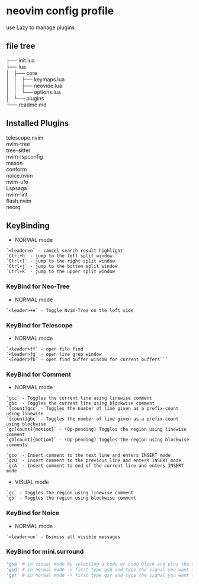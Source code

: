 # neovim config profile

use Lazy to manage plugins

## file tree

├── init.lua<br>
├── lua<br>
│   ├── core<br>
│   │   ├── keymaps.lua<br>
│   │   ├── neovide.lua<br>
│   │   └── options.lua<br>
│   └── plugins<br>
└── readme.md<br>

## Installed Plugins

telescope.nvim<br>
nvim-tree<br>
tree-sitter<br>
nvim-lspconfig<br>
mason<br>
conform<br>
noice.nvim<br>
nvim-ufo<br>
Lspsaga<br>
nvim-lint<br>
flash.nvim<br>
neorg<br>

## KeyBinding

- NORMAL mode

```help
`<leader>n` - cancel search result highlight
`Ctrl+h` - jump to the left split window
`Ctrl+l` - jump to the right split window
`Ctrl+j` - jump to the bottom split window
`Ctrl+k` - jump to the upper split window
```

### KeyBind for Neo-Tree

- NORMAL mode

```help
`<leader>+e` - Toggle Nvim-Tree on the left side
```

### KeyBind for Telescope

- NORMAL mode

````help
`<leader>ff` - open file find
`<leader>fg` - open live grep window
`<leader>fb` - open find buffer window for current buffers```
````

### KeyBind for Comment

- NORMAL mode

```help
`gcc` - Toggles the current line using linewise comment
`gbc` - Toggles the current line using blockwise comment
`[count]gcc` - Toggles the number of line given as a prefix-count using linewise
`[count]gbc` - Toggles the number of line given as a prefix-count using blockwise
`gc[count]{motion}` - (Op-pending) Toggles the region using linewise comment
`gb[count]{motion}` - (Op-pending) Toggles the region using blockwise comments
```

```help
`gco` - Insert comment to the next line and enters INSERT mode
`gcO` - Insert comment to the previous line and enters INSERT mode
`gcA` - Insert comment to end of the current line and enters INSERT mode
```

- VISUAL mode

```help
`gc` - Toggles the region using linewise comment
`gb` - Toggles the region using blockwise comment
```

### KeyBind for Noice

- NORMAL mode

```help
`<leader>un` - Dsimiss all visible messages
```

### KeyBind for mini.surround

```bash
'gsa' # in visual mode by selecting a code or code block and plus the signal you decided to use.
'gsd' # in normal mode -> first type gsd and type the signal you want to remove.
'gsr' # in normal mode -> first type gsr and type the signal you want to replace and finally type the new signal.
```
